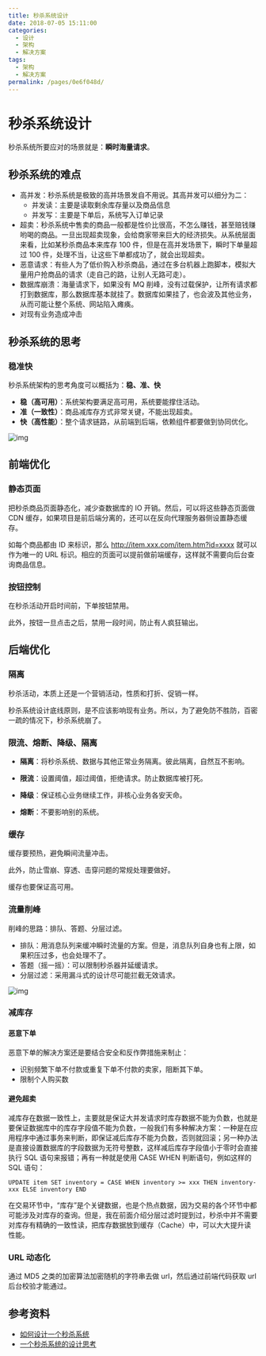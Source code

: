 ```yaml
---
title: 秒杀系统设计
date: 2018-07-05 15:11:00
categories:
  - 设计
  - 架构
  - 解决方案
tags:
  - 架构
  - 解决方案
permalink: /pages/0e6f048d/
---
```


# 秒杀系统设计

秒杀系统所要应对的场景就是：**瞬时海量请求**。

## 秒杀系统的难点

- 高并发：秒杀系统是极致的高并场景发自不用说。其高并发可以细分为二：
  - 并发读：主要是读取剩余库存量以及商品信息
  - 并发写：主要是下单后，系统写入订单记录
- 超卖：秒杀系统中售卖的商品一般都是性价比很高，不怎么赚钱，甚至赔钱赚哟喝的商品。一旦出现超卖现象，会给商家带来巨大的经济损失。从系统层面来看，比如某秒杀商品本来库存 100 件，但是在高并发场景下，瞬时下单量超过 100 件，处理不当，让这些下单都成功了，就会出现超卖。
- 恶意请求：有些人为了低价购入秒杀商品，通过在多台机器上跑脚本，模拟大量用户抢商品的请求（走自己的路，让别人无路可走）。
- 数据库崩溃：海量请求下，如果没有 MQ 削峰，没有过载保护，让所有请求都打到数据库，那么数据库基本就挂了。数据库如果挂了，也会波及其他业务，从而可能让整个系统、网站陷入瘫痪。
- 对现有业务造成冲击

## 秒杀系统的思考

### 稳准快

秒杀系统架构的思考角度可以概括为：**稳、准、快**

- **稳（高可用）**：系统架构要满足高可用，系统要能撑住活动。
- **准（一致性）**：商品减库存方式非常关键，不能出现超卖。
- **快（高性能）**：整个请求链路，从前端到后端，依赖组件都要做到协同优化。

![img](https://raw.githubusercontent.com/dunwu/images/master/snap/20200720073346.png)

## 前端优化

### 静态页面

把秒杀商品页面静态化，减少查数据库的 IO 开销。然后，可以将这些静态页面做 CDN 缓存，如果项目是前后端分离的，还可以在反向代理服务器侧设置静态缓存。

如每个商品都由 ID 来标识，那么 http://item.xxx.com/item.htm?id=xxxx 就可以作为唯一的 URL 标识。相应的页面可以提前做前端缓存，这样就不需要向后台查询商品信息。

### 按钮控制

在秒杀活动开启时间前，下单按钮禁用。

此外，按钮一旦点击之后，禁用一段时间，防止有人疯狂输出。

## 后端优化

### 隔离

秒杀活动，本质上还是一个营销活动，性质和打折、促销一样。

秒杀系统设计底线原则，是不应该影响现有业务。所以，为了避免防不胜防，百密一疏的情况下，秒杀系统崩了。

### 限流、熔断、降级、隔离

- **隔离**：将秒杀系统、数据与其他正常业务隔离。彼此隔离，自然互不影响。
- **限流**：设置阈值，超过阈值，拒绝请求。防止数据库被打死。

- **降级**：保证核心业务继续工作，非核心业务各安天命。

- **熔断**：不要影响别的系统。

### 缓存

缓存要预热，避免瞬间流量冲击。

此外，防止雪崩、穿透、击穿问题的常规处理要做好。

缓存也要保证高可用。

### 流量削峰

削峰的思路：排队、答题、分层过滤。

- 排队：用消息队列来缓冲瞬时流量的方案。但是，消息队列自身也有上限，如果积压过多，也会处理不了。
- 答题（摇一摇）：可以限制秒杀器并延缓请求。
- 分层过滤：采用漏斗式的设计尽可能拦截无效请求。

![img](https://raw.githubusercontent.com/dunwu/images/master/snap/20200720094300.png)

### 减库存

#### 恶意下单

恶意下单的解决方案还是要结合安全和反作弊措施来制止：

- 识别频繁下单不付款或重复下单不付款的卖家，阻断其下单。
- 限制个人购买数

#### 避免超卖

减库存在数据一致性上，主要就是保证大并发请求时库存数据不能为负数，也就是要保证数据库中的库存字段值不能为负数，一般我们有多种解决方案：一种是在应用程序中通过事务来判断，即保证减后库存不能为负数，否则就回滚；另一种办法是直接设置数据库的字段数据为无符号整数，这样减后库存字段值小于零时会直接执行 SQL 语句来报错；再有一种就是使用 CASE WHEN 判断语句，例如这样的 SQL 语句：

```
UPDATE item SET inventory = CASE WHEN inventory >= xxx THEN inventory-xxx ELSE inventory END
```

在交易环节中，“库存”是个关键数据，也是个热点数据，因为交易的各个环节中都可能涉及对库存的查询。但是，我在前面介绍分层过滤时提到过，秒杀中并不需要对库存有精确的一致性读，把库存数据放到缓存（Cache）中，可以大大提升读性能。

### URL 动态化

通过 MD5 之类的加密算法加密随机的字符串去做 url，然后通过前端代码获取 url 后台校验才能通过。

## 参考资料

- [如何设计一个秒杀系统](https://time.geekbang.org/column/intro/127)
- [一个秒杀系统的设计思考](https://segmentfault.com/a/1190000020970562)